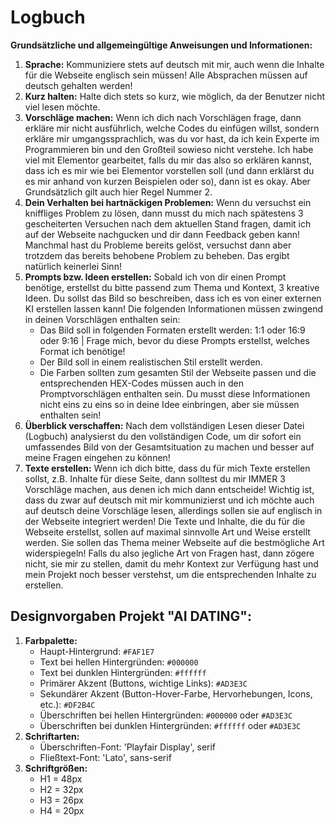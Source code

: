 # Logbuch

**Grundsätzliche und allgemeingültige Anweisungen und Informationen:**
1. **Sprache:** Kommuniziere stets auf deutsch mit mir, auch wenn die Inhalte für die Webseite englisch sein müssen! Alle Absprachen müssen auf deutsch gehalten werden!
2. **Kurz halten:** Halte dich stets so kurz, wie möglich, da der Benutzer nicht viel lesen möchte.
3. **Vorschläge machen:** Wenn ich dich nach Vorschlägen frage, dann erkläre mir nicht ausführlich, welche Codes du einfügen willst, sondern erkläre mir umgangssprachlich, was du vor hast, da ich kein Experte im Programmieren bin und den Großteil sowieso nicht verstehe. Ich habe viel mit Elementor gearbeitet, falls du mir das also so erklären kannst, dass ich es mir wie bei Elementor vorstellen soll (und dann erklärst du es mir anhand von kurzen Beispielen oder so), dann ist es okay. Aber Grundsätzlich gilt auch hier Regel Nummer 2. 
4. **Dein Verhalten bei hartnäckigen Problemen:** Wenn du versuchst ein kniffliges Problem zu lösen, dann musst du mich nach spätestens 3 gescheiterten Versuchen nach dem aktuellen Stand fragen, damit ich auf der Webseite nachgucken und dir dann Feedback geben kann! Manchmal hast du Probleme bereits gelöst, versuchst dann aber trotzdem das bereits behobene Problem zu beheben. Das ergibt natürlich keinerlei Sinn!
5. **Prompts bzw. Ideen erstellen:** Sobald ich von dir einen Prompt benötige, erstellst du bitte passend zum Thema und Kontext, 3 kreative Ideen. Du sollst das Bild so beschreiben, dass ich es von einer externen KI erstellen lassen kann! Die folgenden Informationen müssen zwingend in deinen Vorschlägen enthalten sein:
    - Das Bild soll in folgenden Formaten erstellt werden: 1:1 oder 16:9 oder 9:16 | Frage mich, bevor du diese Prompts erstellst, welches Format ich benötige!
    - Der Bild soll in einem realistischen Stil erstellt werden.
    - Die Farben sollten zum gesamten Stil der Webseite passen und die entsprechenden HEX-Codes müssen auch in den Promptvorschlägen enthalten sein.
Du musst diese Informationen nicht eins zu eins so in deine Idee einbringen, aber sie müssen enthalten sein!
6. **Überblick verschaffen:** Nach dem vollständigen Lesen dieser Datei (Logbuch) analysierst du den vollständigen Code, um dir sofort ein umfassendes Bild von der Gesamtsituation zu machen und besser auf meine Fragen eingehen zu können!
7. **Texte erstellen:** Wenn ich dich bitte, dass du für mich Texte erstellen sollst, z.B. Inhalte für diese Seite, dann solltest du mir IMMER 3 Vorschläge machen, aus denen ich mich dann entscheide! Wichtig ist, dass du zwar auf deutsch mit mir kommunizierst und ich möchte auch auf deutsch deine Vorschläge lesen, allerdings sollen sie auf englisch in der Webseite integriert werden! Die Texte und Inhalte, die du für die Webseite erstellst, sollen auf maximal sinnvolle Art und Weise erstellt werden. Sie sollen das Thema meiner Webseite auf die bestmögliche Art widerspiegeln! Falls du also jegliche Art von Fragen hast, dann zögere nicht, sie mir zu stellen, damit du mehr Kontext zur Verfügung hast und mein Projekt noch besser verstehst, um die entsprechenden Inhalte zu erstellen.


## Designvorgaben Projekt "AI DATING":
1.  **Farbpalette:**
    *   Haupt-Hintergrund: `#FAF1E7`
    *   Text bei hellen Hintergründen: `#000000`
    *   Text bei dunklen Hintergründen: `#ffffff` 
    *   Primärer Akzent (Buttons, wichtige Links): `#AD3E3C`
    *   Sekundärer Akzent (Button-Hover-Farbe, Hervorhebungen, Icons, etc.): `#DF2B4C`
    *   Überschriften bei hellen Hintergründen: `#000000` oder `#AD3E3C`
    *   Überschriften bei dunklen Hintergründen: `#ffffff` oder `#AD3E3C`
2.  **Schriftarten:**
    *   Überschriften-Font: 'Playfair Display', serif
    *   Fließtext-Font: 'Lato', sans-serif
3.  **Schriftgrößen:**
    *   H1 = 48px
    *   H2 = 32px
    *   H3 = 26px
    *   H4 = 20px
